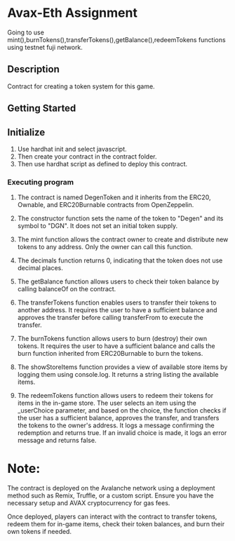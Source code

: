 # Avax-Eth Assignment

Going to use mint(),burnTokens(),transferTokens(),getBalance(),redeemTokens functions using testnet fuji network.

## Description

Contract for creating a token system for this game.

## Getting Started

## Initialize

1. Use hardhat init and select javascript.
2. Then create your contract in the contract folder.
3. Then use hardhat script as defined to deploy this contract.

### Executing program

1. The contract is named DegenToken and it inherits from the ERC20, Ownable, and ERC20Burnable contracts from OpenZeppelin.

2. The constructor function sets the name of the token to "Degen" and its symbol to "DGN". It does not set an initial token supply.

3. The mint function allows the contract owner to create and distribute new tokens to any address. Only the owner can call this function.

4. The decimals function returns 0, indicating that the token does not use decimal places.

5. The getBalance function allows users to check their token balance by calling balanceOf on the contract.

6. The transferTokens function enables users to transfer their tokens to another address. It requires the user to have a sufficient balance and approves the transfer before calling transferFrom to execute the transfer.

7. The burnTokens function allows users to burn (destroy) their own tokens. It requires the user to have a sufficient balance and calls the burn function inherited from ERC20Burnable to burn the tokens.

8. The showStoreItems function provides a view of available store items by logging them using console.log. It returns a string listing the available items.

9. The redeemTokens function allows users to redeem their tokens for items in the in-game store. The user selects an item using the _userChoice parameter, and based on the choice, the function checks if the user has a sufficient balance, approves the transfer, and transfers the tokens to the owner's address. It logs a message confirming the redemption and returns true. If an invalid choice is made, it logs an error message and returns false.

# Note: 

The contract is deployed on the Avalanche network using a deployment method such as Remix, Truffle, or a custom script. Ensure you have the necessary setup and AVAX cryptocurrency for gas fees.

Once deployed, players can interact with the contract to transfer tokens, redeem them for in-game items, check their token balances, and burn their own tokens if needed.
